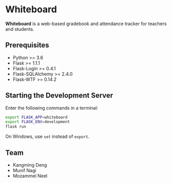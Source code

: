 # Whiteboard

**Whiteboard** is a web-based gradebook and attendance tracker for teachers and students.

## Prerequisites

- Python >= 3.6
- Flask >= 1.1.1
- Flask-Login >= 0.4.1
- Flask-SQLAlchemy >= 2.4.0
- Flask-WTF >= 0.14.2

## Starting the Development Server

Enter the following commands in a terminal:

```bash
export FLASK_APP=whiteboard
export FLASK_ENV=development
flask run
```

On Windows, use `set` instead of `export`.

## Team

- Kangming Deng
- Munif Nagi
- Mozammel Neel
